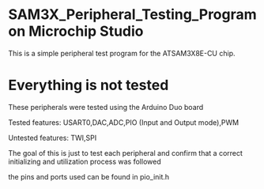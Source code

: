 # SAM3X_Peripheral_Testing_Program on Microchip Studio

This is a simple peripheral test program for the ATSAM3X8E-CU chip. 

# Everything is not tested
These peripherals were tested using the Arduino Duo board

Tested features:
USART0,DAC,ADC,PIO (Input and Output mode),PWM

Untested features:
TWI,SPI

The goal of this is just to test each peripheral and confirm that a correct initializing and utilization process was followed

the pins and ports used can be found in pio_init.h




